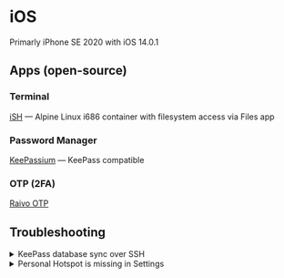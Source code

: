 <style>
.inline-image-gallery {
    display: flex;
    flex-wrap: wrap;
}
img {
    max-width: 300px;
}

</style>
# iOS

Primarly iPhone SE 2020 with iOS 14.0.1

## Apps (open-source)

### Terminal 

[iSH](https://ish.app/) — Alpine Linux i686 container with filesystem access via Files app

### Password Manager 

[KeePassium](https://apps.apple.com/pl/app/keepassium-keepass-passwords/id1435127111) — KeePass compatible

### OTP (2FA)

[Raivo OTP](https://apps.apple.com/pl/app/raivo-otp/id1459042137)

## Troubleshooting


<details>
<summary>KeePass database sync over SSH</summary>

Use iSH and rsync (set short aliases in your shell for uploading and downloading database)
</details>

<details>
<summary>Personal Hotspot is missing in Settings</summary>
Settings → Mobile Data → _Your data plan here_ → Mobile Data Network

Fill your operator APN settings into **Peronal Hotspot** section. Usually it's just `internet` without login and password).

Then re-enable broadband (airplane mode on then off) and here you go!

<div class="inline-image-gallery">
![](img/hp1.jpg)
![](img/hp2.jpg) 
</div>
</details>
